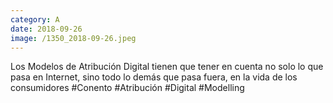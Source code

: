 ```yaml
--- 
category: A 
date: 2018-09-26 
image: /1350_2018-09-26.jpeg 
--- 
```


Los Modelos de Atribución Digital tienen que tener en cuenta no solo lo que pasa en Internet, sino todo lo demás que pasa fuera, en la vida de los consumidores #Conento #Atribución #Digital #Modelling